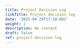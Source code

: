 ```yaml
---
title: Project Decision Log
linkTitle: Project decision log
date: '2025-04-29T17:10:00Z'
weight: 1
description: No content
draft: false
ref: project-decision-log
---
```


